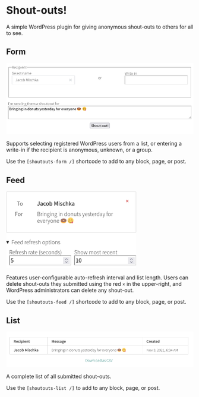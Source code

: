 # Shout-outs!

A simple WordPress plugin for giving anonymous shout-outs to others for all to
see.

## Form

![Shoutouts form](screenshots/shoutouts-form.png)

Supports selecting registered WordPress users from a list, or entering a
write-in if the recipient is anonymous, unknown, or a group.

Use the `[shoutouts-form /]` shortcode to add to any block, page, or post.

## Feed

![Shoutouts feed](screenshots/shoutouts-feed.png)

Features user-configurable auto-refresh interval and list length.
Users can delete shout-outs they submitted using the red `×` in the
upper-right, and WordPress administrators can delete any shout-out.

Use the `[shoutouts-feed /]` shortcode to add to any block, page, or post.

## List

![Shoutouts list](screenshots/shoutouts-list.png)

A complete list of all submitted shout-outs.

Use the `[shoutouts-list /]` to add to any block, page, or post.
